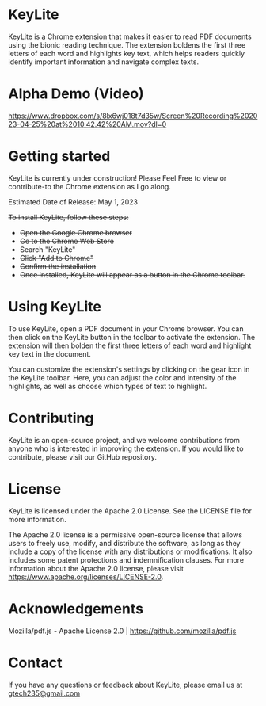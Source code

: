# KeyLite

KeyLite is a Chrome extension that makes it easier to read PDF documents using the bionic reading technique. The extension boldens the first three letters of each word and highlights key text, which helps readers quickly identify important information and navigate complex texts.

# Alpha Demo (Video)

https://www.dropbox.com/s/8lx6wj018t7d35w/Screen%20Recording%202023-04-25%20at%2010.42.42%20AM.mov?dl=0

# Getting started

KeyLite is currently under construction! Please Feel Free to view or contribute-to the Chrome extension as I go along.

Estimated Date of Release: May 1, 2023

~~To install KeyLite, follow these steps:~~

- ~~Open the Google Chrome browser~~
- ~~Go to the Chrome Web Store~~
- ~~Search "KeyLite"~~
- ~~Click "Add to Chrome"~~
- ~~Confirm the installation~~
- ~~Once installed, KeyLite will appear as a button in the Chrome toolbar.~~

# Using KeyLite

To use KeyLite, open a PDF document in your Chrome browser. You can then click on the KeyLite button in the toolbar to activate the extension. The extension will then bolden the first three letters of each word and highlight key text in the document.

You can customize the extension's settings by clicking on the gear icon in the KeyLite toolbar. Here, you can adjust the color and intensity of the highlights, as well as choose which types of text to highlight.

# Contributing

KeyLite is an open-source project, and we welcome contributions from anyone who is interested in improving the extension. If you would like to contribute, please visit our GitHub repository.

# License

KeyLite is licensed under the Apache 2.0 License. See the LICENSE file for more information.

The Apache 2.0 license is a permissive open-source license that allows users to freely use, modify, and distribute the software, as long as they include a copy of the license with any distributions or modifications. It also includes some patent protections and indemnification clauses. For more information about the Apache 2.0 license, please visit https://www.apache.org/licenses/LICENSE-2.0.

# Acknowledgements

Mozilla/pdf.js - Apache License 2.0 | https://github.com/mozilla/pdf.js

# Contact

If you have any questions or feedback about KeyLite, please email us at gtech235@gmail.com
